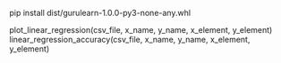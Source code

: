 
pip install dist/gurulearn-1.0.0-py3-none-any.whl


plot_linear_regression(csv_file, x_name, y_name, x_element, y_element)
linear_regression_accuracy(csv_file, x_name, y_name, x_element, y_element)